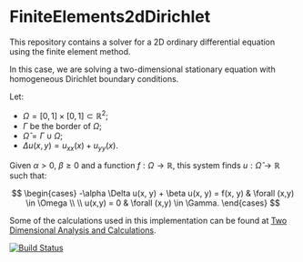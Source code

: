 # FiniteElements2dDirichlet

This repository contains a solver for a 2D ordinary differential equation using the finite element method.

In this case, we are solving a two-dimensional stationary equation with homogeneous Dirichlet boundary conditions.

Let:
  - $\Omega = [0,1] \times [0,1] \subset \mathbb{R}^2$;
  - $\Gamma$ be the border of $\Omega$;
  - $\hat{\Omega} = \Gamma \cup \Omega$;
  - $\Delta u(x,y) = u_{xx}(x) + u_{yy}(x)$.

Given $\alpha > 0$, $\beta \geq 0$ and a function $f : \Omega \to \mathbb{R}$, this system finds $u : \hat{\Omega} \to \mathbb{R}$ such that:

$$
\begin{cases}
  -\alpha \Delta u(x, y) + \beta u(x, y) = f(x, y) & \forall (x,y) \in \Omega \\
  \\
  u(x,y) = 0 & \forall (x,y) \in \Gamma.
\end{cases}
$$

Some of the calculations used in this implementation can be found at [Two Dimensional Analysis and Calculations](https://github.com/joaovictorlopezpereira/Finite-Elements-Method/blob/main/Analysis%20and%20Calculations/two-dim.pdf).


[![Build Status](https://github.com/joaovictorlopezpereira/FiniteElements2dDirichlet.jl/actions/workflows/CI.yml/badge.svg?branch=master)](https://github.com/joaovictorlopezpereira/FiniteElements2dDirichlet.jl/actions/workflows/CI.yml?query=branch%3Amaster)
